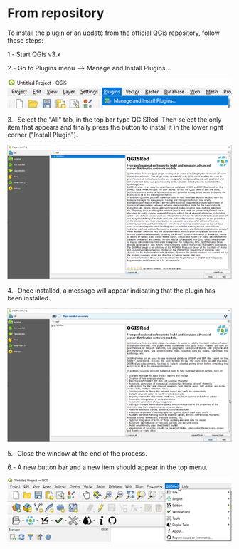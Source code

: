 # From repository

To install the plugin or an update from the official QGis repository, follow these steps:

1.- Start QGis v3.x

2.- Go to Plugins menu --> Manage and Install Plugins…

![](<../.gitbook/assets/image (1) (1).png>)

3.- Select the "All" tab, in the top bar type QGISRed. Then select the only item that appears and finally press the button to install it in the lower right corner ("Install Plugin").

![](<../.gitbook/assets/image (6).png>)

4.- Once installed, a message will appear indicating that the plugin has been installed.

![](<../.gitbook/assets/image (7).png>)

5.- Close the window at the end of the process.

6.- A new button bar and a new item should appear in the top menu.

![](<../.gitbook/assets/image (4).png>)
